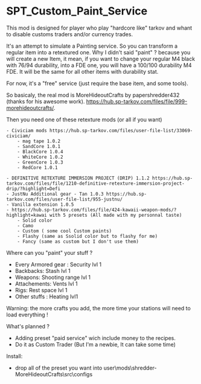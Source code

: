 # SPT_Custom_Paint_Service

This mod is designed for player who play "hardcore like" tarkov and whant to disable customs traders and/or currency trades.

It's an attempt to simulate a Painting service. So you can transform a regular item into a retextured one. Why I didn't said "paint" ? because you will create a new Item, it mean, if you want to change your regular M4 black with 76/94 durability, into a FDE one, you will have a 100/100 durability M4 FDE.
It will be the same for all other items with durability stat.

For now, it's a "free" service (just require the base item, and some tools).

So basicaly, the real mod is MoreHideoutCrafts by papershredder432 (thanks for his awesome work). https://hub.sp-tarkov.com/files/file/999-morehideoutcrafts/.

Then you need one of these retexture mods (or all if you want)

    - Civiciam mods https://hub.sp-tarkov.com/files/user-file-list/33069-civiciam/
        - mag tape 1.0.2
        - SandCore 1.0.1
        - BlackCore 1.0.4
        - WhiteCore 1.0.2
        - GreenCore 1.0.3
        - RedCore 1.0.1

    - DEFINITIVE RETEXTURE IMMERSION PROJECT (DRIP) 1.1.2 https://hub.sp-tarkov.com/files/file/1210-definitive-retexture-immersion-project-drip/?highlight=Defi
    - JustNu Additional gear - Tan 1.0.3 https://hub.sp-tarkov.com/files/user-file-list/955-justnu/
    - Vanilla extension 1.0.5
    - https://hub.sp-tarkov.com/files/file/424-kawaii-weapon-mods/?highlight=kawai with 5 presets (All made with my personnal taste)
        - Solid color
        - Camo
        - Custom ( some cool Custom paints)
        - Flashy (same as Ssolid color but to flashy for me)
        - Fancy (same as custom but I don't use them)

Where can you "paint" your stuff ?

- Every Armored gear : Security lvl 1
- Backbacks: Stash lvl 1
- Weapons: Shooting range lvl 1
- Attachements: Vents lvl 1
- Rigs: Rest space lvl 1
- Other stuffs : Heating lvl1

Warning: the more crafts you add, the more time your stations will need to load everything !

What's planned ?

- Adding preset "paid service" wich include money to the recipes.
- Do it as Custom Trader (But I'm a newbie, It can take some time)

Install:
- drop all of the preset you want into user\mods\shredder-MoreHideoutCrafts\src\configs
